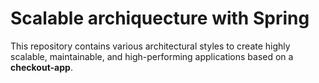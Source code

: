 # Scalable archiquecture with Spring


This repository contains various architectural styles to create highly scalable, maintainable, and high-performing applications based on a **checkout-app**.
